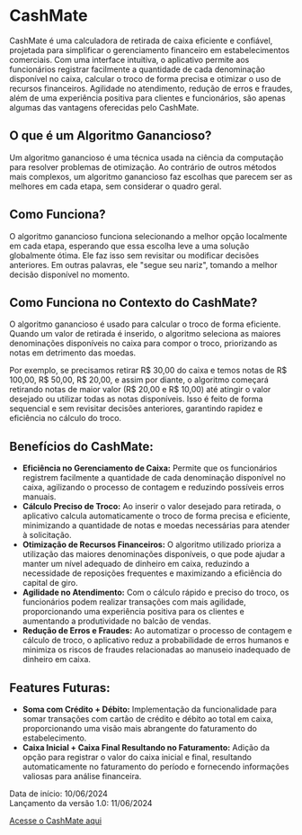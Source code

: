 <h1>CashMate</h1>

  <p>CashMate é uma calculadora de retirada de caixa eficiente e confiável, projetada para simplificar o gerenciamento financeiro em estabelecimentos comerciais. Com uma interface intuitiva, o aplicativo permite aos funcionários registrar facilmente a quantidade de cada denominação disponível no caixa, calcular o troco de forma precisa e otimizar o uso de recursos financeiros. Agilidade no atendimento, redução de erros e fraudes, além de uma experiência positiva para clientes e funcionários, são apenas algumas das vantagens oferecidas pelo CashMate.</p>

  <h2>O que é um Algoritmo Ganancioso?</h2>
  <p>Um algoritmo ganancioso é uma técnica usada na ciência da computação para resolver problemas de otimização. Ao contrário de outros métodos mais complexos, um algoritmo ganancioso faz escolhas que parecem ser as melhores em cada etapa, sem considerar o quadro geral.</p>

  <h2>Como Funciona?</h2>
  <p>O algoritmo ganancioso funciona selecionando a melhor opção localmente em cada etapa, esperando que essa escolha leve a uma solução globalmente ótima. Ele faz isso sem revisitar ou modificar decisões anteriores. Em outras palavras, ele "segue seu nariz", tomando a melhor decisão disponível no momento.</p>

  <h2>Como Funciona no Contexto do CashMate?</h2>
  <p>O algoritmo ganancioso é usado para calcular o troco de forma eficiente. Quando um valor de retirada é inserido, o algoritmo seleciona as maiores denominações disponíveis no caixa para compor o troco, priorizando as notas em detrimento das moedas.</p>
  <p>Por exemplo, se precisamos retirar R$ 30,00 do caixa e temos notas de R$ 100,00, R$ 50,00, R$ 20,00, e assim por diante, o algoritmo começará retirando notas de maior valor (R$ 20,00 e R$ 10,00) até atingir o valor desejado ou utilizar todas as notas disponíveis. Isso é feito de forma sequencial e sem revisitar decisões anteriores, garantindo rapidez e eficiência no cálculo do troco.</p>

  <h2>Benefícios do CashMate:</h2>
  <ul>
    <li><strong>Eficiência no Gerenciamento de Caixa:</strong> Permite que os funcionários registrem facilmente a quantidade de cada denominação disponível no caixa, agilizando o processo de contagem e reduzindo possíveis erros manuais.</li>
    <li><strong>Cálculo Preciso de Troco:</strong> Ao inserir o valor desejado para retirada, o aplicativo calcula automaticamente o troco de forma precisa e eficiente, minimizando a quantidade de notas e moedas necessárias para atender à solicitação.</li>
    <li><strong>Otimização de Recursos Financeiros:</strong> O algoritmo utilizado prioriza a utilização das maiores denominações disponíveis, o que pode ajudar a manter um nível adequado de dinheiro em caixa, reduzindo a necessidade de reposições frequentes e maximizando a eficiência do capital de giro.</li>
    <li><strong>Agilidade no Atendimento:</strong> Com o cálculo rápido e preciso do troco, os funcionários podem realizar transações com mais agilidade, proporcionando uma experiência positiva para os clientes e aumentando a produtividade no balcão de vendas.</li>
    <li><strong>Redução de Erros e Fraudes:</strong> Ao automatizar o processo de contagem e cálculo de troco, o aplicativo reduz a probabilidade de erros humanos e minimiza os riscos de fraudes relacionadas ao manuseio inadequado de dinheiro em caixa.</li>
  </ul>
  
 <h2>Features Futuras:</h2>
  <ul>
    <li><strong>Soma com Crédito + Débito:</strong> Implementação da funcionalidade para somar transações com cartão de crédito e débito ao total em caixa, proporcionando uma visão mais abrangente do faturamento do estabelecimento.</li>
    <li><strong>Caixa Inicial + Caixa Final Resultando no Faturamento:</strong> Adição da opção para registrar o valor do caixa inicial e final, resultando automaticamente no faturamento do período e fornecendo informações valiosas para análise financeira.</li>
  </ul>

  <p>Data de início: 10/06/2024<br>Lançamento da versão 1.0: 11/06/2024</p>

  <a href="https://caiorossi00.github.io/Greedy-algorithm/">Acesse o CashMate aqui</a>
